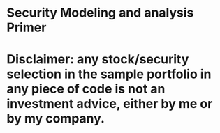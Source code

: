 # Security Modeling and analysis Primer
# Disclaimer: any stock/security selection in the sample portfolio in any piece of code is not an investment advice, either by me or by my company.
